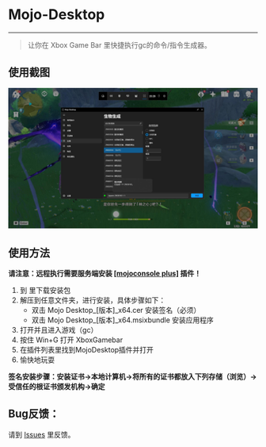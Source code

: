 # Mojo-Desktop

-----

> 让你在 Xbox Game Bar 里快捷执行gc的命令/指令生成器。

## 使用截图

![](Images/preview.jpg)

## 使用方法
**请注意：远程执行需要服务端安装 [[mojoconsole plus]](https://github.com/gc-mojoconsole/gc-mojoconsole-backend) 插件！**
1. 到 []() 里下载安装包
2. 解压到任意文件夹，进行安装，具体步骤如下：
   + 双击 Mojo Desktop_[版本]_x64.cer 安装签名（必须）
   + 双击 Mojo Desktop_[版本]_x64.msixbundle 安装应用程序
3. 打开并且进入游戏（gc）
4. 按住 Win+G 打开 XboxGamebar
5. 在插件列表里找到MojoDesktop插件并打开
6. 愉快地玩耍

**签名安装步骤：安装证书->本地计算机->将所有的证书都放入下列存储（浏览）->受信任的根证书颁发机构->确定**

## Bug反馈：

请到 [Issues](https://github.com/gc-toolkit/Mojo-Desktop/issues) 里反馈。
